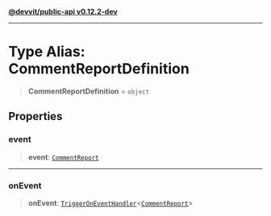 [**@devvit/public-api v0.12.2-dev**](../README.md)

---

# Type Alias: CommentReportDefinition

> **CommentReportDefinition** = `object`

## Properties

<a id="event"></a>

### event

> **event**: [`CommentReport`](CommentReport.md)

---

<a id="onevent"></a>

### onEvent

> **onEvent**: [`TriggerOnEventHandler`](TriggerOnEventHandler.md)\<[`CommentReport`](../@devvit/namespaces/EventTypes/interfaces/CommentReport.md)\>
